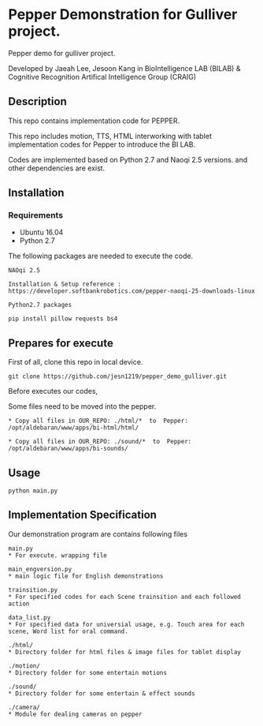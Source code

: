 # Pepper Demonstration for Gulliver project.

Pepper demo for gulliver project.

Developed by Jaeah Lee, Jesoon Kang in BioIntelligence LAB (BILAB) & Cognitive Recognition Artifical Intelligence Group (CRAIG)


## Description

This repo contains implementation code for PEPPER.

This repo includes motion, TTS, HTML interworking with tablet implementation codes for Pepper to introduce the BI LAB.

Codes are implemented based on Python 2.7 and Naoqi 2.5 versions. and other dependencies are exist.

## Installation

### Requirements
* Ubuntu 16.04
* Python 2.7

The following packages are needed to execute the code.

```
NAOqi 2.5

Installation & Setup reference : https://developer.softbankrobotics.com/pepper-naoqi-25-downloads-linux
```

```
Python2.7 packages

pip install pillow requests bs4
```

## Prepares for execute

First of all, clone this repo in local device.
```
git clone https://github.com/jesn1219/pepper_demo_gulliver.git
```

Before executes our codes, 

Some files need to be moved into the pepper.

```
* Copy all files in OUR_REPO: ./html/*  to  Pepper: /opt/aldebaran/www/apps/bi-html/html/

* Copy all files in OUR_REPO: ./sound/*  to  Pepper: /opt/aldebaran/www/apps/bi-sounds/
```


## Usage

```
python main.py
```


## Implementation Specification

Our demonstration program are contains following files

```
main.py 
* For execute. wrapping file
```
```
main_engversion.py
* main logic file for English demonstrations
```
```
trainsition.py 
* For specified codes for each Scene trainsition and each followed action
```
```
data_list.py 
* For specified data for universial usage, e.g. Touch area for each scene, Word list for oral command.
```
```
./html/
* Directory folder for html files & image files for tablet display
```
```
./motion/
* Directory folder for some entertain motions
```
```
./sound/
* Directory folder for some entertain & effect sounds
```
```
./camera/
* Module for dealing cameras on pepper
```
